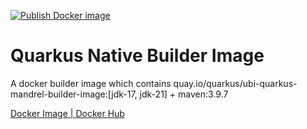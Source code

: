 [![Publish Docker image](https://github.com/andyhan/quarkus-mandrel-maven/actions/workflows/docker-image.yml/badge.svg)](https://github.com/andyhan/quarkus-mandrel-maven/actions/workflows/docker-image.yml)

# Quarkus Native Builder Image

A docker builder image which contains quay.io/quarkus/ubi-quarkus-mandrel-builder-image:[jdk-17, jdk-21] + maven:3.9.7


[Docker Image | Docker Hub](https://hub.docker.com/r/andyhan/quarkus-mandrel-maven)
